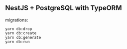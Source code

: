 ## NestJS + PostgreSQL with TypeORM

migrations:

```
yarn db:drop
yarn db:create
yarn db:generate
yarn db:run
```
